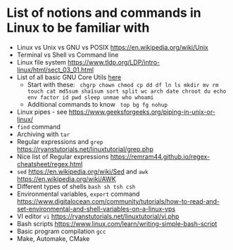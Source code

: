 # List of notions and commands in Linux to be familiar with
- Linux vs Unix vs GNU vs POSIX https://en.wikipedia.org/wiki/Unix
- Terminal vs Shell vs Command line
- Linux file system https://www.tldp.org/LDP/intro-linux/html/sect_03_01.html
- List of all basic GNU Core Utils [here](https://en.wikipedia.org/wiki/List_of_GNU_Core_Utilities_commands)
  - Start with these: ``` chgrp chown chmod cp dd df ln ls mkdir mv rm touch cat md5sum sha1sum sort split wc arch date chroot du echo env factor id pwd sleep unmae who whoami```
  - Additional commands to know ``` top bg fg nohup```
- Linux pipes - see https://www.geeksforgeeks.org/piping-in-unix-or-linux/
- ```find``` command
- Archiving with ```tar```
- Regular expressions and ```grep``` https://ryanstutorials.net/linuxtutorial/grep.php
- Nice list of Regular expressions https://remram44.github.io/regex-cheatsheet/regex.html
- ```sed``` https://en.wikipedia.org/wiki/Sed and ```awk``` https://en.wikipedia.org/wiki/AWK
- Different types of shells ```bash sh tsh csh```
- Environmental variables, ```export``` command https://www.digitalocean.com/community/tutorials/how-to-read-and-set-environmental-and-shell-variables-on-a-linux-vps
- VI editor ```vi``` https://ryanstutorials.net/linuxtutorial/vi.php
- Bash scripts https://www.linux.com/learn/writing-simple-bash-script
- Basic program compilation ```gcc```
- Make, Automake, CMake
